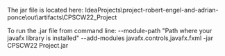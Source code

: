 The jar file is located here: IdeaProjects\project-robert-engel-and-adrian-ponce\out\artifacts\CPSCW22_Project

To run the .jar file from command line:
--module-path "Path where your javafx library is installed" --add-modules javafx.controls,javafx.fxml -jar CPSCW22 Project.jar
